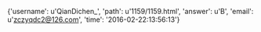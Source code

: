 {'username': u'QianDichen_', 'path': u'1159/1159.html', 'answer': u'B', 'email': u'zczyqdc2@126.com', 'time': '2016-02-22:13:56:13'}